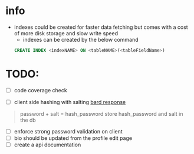 # info
- indexes could be created for faster data fetching but comes with a cost of more disk storage and slow write speed
  - indexes can be created by the below command
  ```SQL 
  CREATE INDEX <indexNAME> ON <tableNAME>(<tableFieldName>)
  ```

# TODO:
- [ ] code coverage check

- [ ] client side hashing with salting [bard response](https://g.co/bard/share/556fcd2d893d) 
> password + salt = hash_password
> store hash_password and salt in the db

- [ ] enforce strong password validation on client
- [ ] bio should be updated from the profile edit page
- [ ] create a api documentation